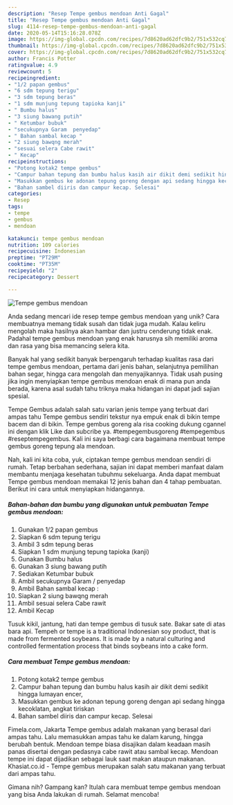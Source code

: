 ```yaml
---
description: "Resep Tempe gembus mendoan Anti Gagal"
title: "Resep Tempe gembus mendoan Anti Gagal"
slug: 4114-resep-tempe-gembus-mendoan-anti-gagal
date: 2020-05-14T15:16:28.078Z
image: https://img-global.cpcdn.com/recipes/7d8620ad62dfc9b2/751x532cq70/tempe-gembus-mendoan-foto-resep-utama.jpg
thumbnail: https://img-global.cpcdn.com/recipes/7d8620ad62dfc9b2/751x532cq70/tempe-gembus-mendoan-foto-resep-utama.jpg
cover: https://img-global.cpcdn.com/recipes/7d8620ad62dfc9b2/751x532cq70/tempe-gembus-mendoan-foto-resep-utama.jpg
author: Francis Potter
ratingvalue: 4.9
reviewcount: 5
recipeingredient:
- "1/2 papan gembus"
- "6 sdm tepung terigu"
- "3 sdm tepung beras"
- "1 sdm munjung tepung tapioka kanji"
- " Bumbu halus"
- "3 siung bawang putih"
- " Ketumbar bubuk"
- "secukupnya Garam  penyedap"
- " Bahan sambal kecap "
- "2 siung bawqng merah"
- "sesuai selera Cabe rawit"
- " Kecap"
recipeinstructions:
- "Potong kotak2 tempe gembus"
- "Campur bahan tepung dan bumbu halus kasih air dikit demi sedikit hingga lumayan encer,"
- "Masukkan gembus ke adonan tepung goreng dengan api sedang hingga kecoklatan, angkat tiriskan"
- "Bahan sambel diiris dan campur kecap. Selesai"
categories:
- Resep
tags:
- tempe
- gembus
- mendoan

katakunci: tempe gembus mendoan 
nutrition: 109 calories
recipecuisine: Indonesian
preptime: "PT29M"
cooktime: "PT35M"
recipeyield: "2"
recipecategory: Dessert

---
```



![Tempe gembus mendoan](https://img-global.cpcdn.com/recipes/7d8620ad62dfc9b2/751x532cq70/tempe-gembus-mendoan-foto-resep-utama.jpg)

Anda sedang mencari ide resep tempe gembus mendoan yang unik? Cara membuatnya memang tidak susah dan tidak juga mudah. Kalau keliru mengolah maka hasilnya akan hambar dan justru cenderung tidak enak. Padahal tempe gembus mendoan yang enak harusnya sih memiliki aroma dan rasa yang bisa memancing selera kita.

Banyak hal yang sedikit banyak berpengaruh terhadap kualitas rasa dari tempe gembus mendoan, pertama dari jenis bahan, selanjutnya pemilihan bahan segar, hingga cara mengolah dan menyajikannya. Tidak usah pusing jika ingin menyiapkan tempe gembus mendoan enak di mana pun anda berada, karena asal sudah tahu triknya maka hidangan ini dapat jadi sajian spesial.

Tempe Gembus adalah salah satu varian jenis tempe yang terbuat dari ampas tahu Tempe gembus sendiri tekstur nya empuk enak di bikin tempe bacem dan di bikin. Tempe gembus goreng ala risa cooking dukung cgannel ini dengan klik Like dan subcribe ya. #tempegembusgoreng #tempegembus #reseptempegembus. Kali ini saya berbagi cara bagaimana membuat tempe gembus goreng tepung ala mendoan.


Nah, kali ini kita coba, yuk, ciptakan tempe gembus mendoan sendiri di rumah. Tetap berbahan sederhana, sajian ini dapat memberi manfaat dalam membantu menjaga kesehatan tubuhmu sekeluarga. Anda dapat membuat Tempe gembus mendoan memakai 12 jenis bahan dan 4 tahap pembuatan. Berikut ini cara untuk menyiapkan hidangannya.

<!--inarticleads1-->

##### Bahan-bahan dan bumbu yang digunakan untuk pembuatan Tempe gembus mendoan:

1. Gunakan 1/2 papan gembus
1. Siapkan 6 sdm tepung terigu
1. Ambil 3 sdm tepung beras
1. Siapkan 1 sdm munjung tepung tapioka (kanji)
1. Gunakan  Bumbu halus
1. Gunakan 3 siung bawang putih
1. Sediakan  Ketumbar bubuk
1. Ambil secukupnya Garam / penyedap
1. Ambil  Bahan sambal kecap :
1. Siapkan 2 siung bawqng merah
1. Ambil sesuai selera Cabe rawit
1. Ambil  Kecap


Tusuk kikil, jantung, hati dan tempe gembus di tusuk sate. Bakar sate di atas bara api. Tempeh or tempe is a traditional Indonesian soy product, that is made from fermented soybeans. It is made by a natural culturing and controlled fermentation process that binds soybeans into a cake form. 

<!--inarticleads2-->

##### Cara membuat Tempe gembus mendoan:

1. Potong kotak2 tempe gembus
1. Campur bahan tepung dan bumbu halus kasih air dikit demi sedikit hingga lumayan encer,
1. Masukkan gembus ke adonan tepung goreng dengan api sedang hingga kecoklatan, angkat tiriskan
1. Bahan sambel diiris dan campur kecap. Selesai


Fimela.com, Jakarta Tempe gembus adalah makanan yang berasal dari ampas tahu. Lalu memasukkan ampas tahu ke dalam karung, hingga berubah bentuk. Mendoan tempe biasa disajikan dalam keadaan masih panas disertai dengan pedasnya cabe rawit atau sambal kecap. Mendoan tempe ini dapat dijadikan sebagai lauk saat makan ataupun makanan. Khasiat.co.id - Tempe gembus merupakan salah satu makanan yang terbuat dari ampas tahu. 

Gimana nih? Gampang kan? Itulah cara membuat tempe gembus mendoan yang bisa Anda lakukan di rumah. Selamat mencoba!

